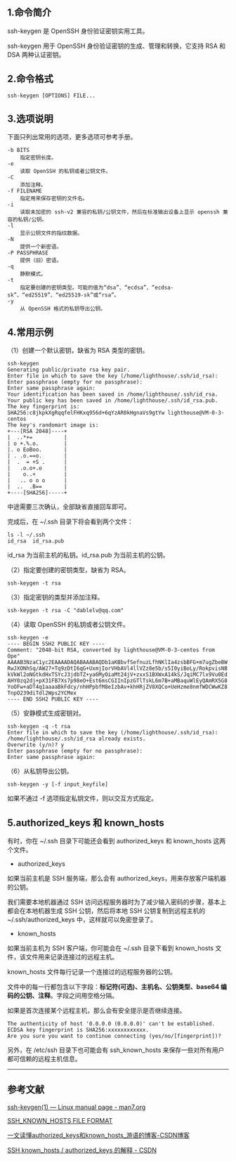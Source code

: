 ## 1.命令简介
ssh-keygen 是 OpenSSH 身份验证密钥实用工具。

ssh-keygen 用于 OpenSSH 身份验证密钥的生成、管理和转换，它支持 RSA 和 DSA 两种认证密钥。

## 2.命令格式
```shell
ssh-keygen [OPTIONS] FILE...
```

## 3.选项说明
下面只列出常用的选项，更多选项可参考手册。
```shell
-b BITS
	指定密钥长度。
-e
	读取 OpenSSH 的私钥或者公钥文件。
-C
	添加注释。
-f FILENAME
	指定用来保存密钥的文件名。
-i
	读取未加密的 ssh-v2 兼容的私钥/公钥文件，然后在标准输出设备上显示 openssh 兼容的私钥/公钥。
-l
	显示公钥文件的指纹数据。
-N
	提供一个新密语。
-P PASSPHRASE
	提供（旧）密语。
-q
	静默模式。
-t
	指定要创建的密钥类型。可能的值为“dsa”、“ecdsa”、“ecdsa-sk”、“ed25519”、“ed25519-sk”或“rsa”。
-y
	从 OpenSSH 格式的私钥导出公钥。
```
## 4.常用示例
（1）创建一个默认密钥，缺省为 RSA 类型的密钥。
```shell
ssh-keygen
Generating public/private rsa key pair.
Enter file in which to save the key (/home/lighthouse/.ssh/id_rsa): 
Enter passphrase (empty for no passphrase): 
Enter same passphrase again: 
Your identification has been saved in /home/lighthouse/.ssh/id_rsa.
Your public key has been saved in /home/lighthouse/.ssh/id_rsa.pub.
The key fingerprint is:
SHA256:c8jkpkXgRqqfelFHKxq956d+6qYzAR0kHgnaVs9gtYw lighthouse@VM-0-3-centos
The key's randomart image is:
+---[RSA 2048]----+
|  ..*+=          |
| o +.%.o.        |
|. o EoBoo.       |
| . .o.==o.       |
|  .  = +S .      |
|   .o.o+.o       |
|    o..+         |
|   .. o o o      |
|  ..  .B==       |
+----[SHA256]-----+
```
中途需要三次确认，全部缺省直接回车即可。

完成后，在 ~/.ssh 目录下将会看到两个文件：
```
ls -l ~/.ssh
id_rsa  id_rsa.pub
```
id_rsa 为当前主机的私钥。id_rsa.pub 为当前主机的公钥。

（2）指定要创建的密钥类型，缺省为 RSA。
```shell
ssh-keygen -t rsa
```

（3）指定密钥的类型并添加注释。
```shell
ssh-keygen -t rsa -C "dablelv@qq.com"
```

（4）读取 OpenSSH 的私钥或者公钥文件。
```shell
ssh-keygen -e
---- BEGIN SSH2 PUBLIC KEY ----
Comment: "2048-bit RSA, converted by lighthouse@VM-0-3-centos from Ope"
AAAAB3NzaC1yc2EAAAADAQABAAABAQDb1aKBbvfSefnuzLfhNKlIa4zsbBFG+m7ugZbeBW
RwJXONhSq/AW27+Tq9zDtI6qG+UxmjIorVHbAVl4llVZz8e5b/s5I0yiBoLy/RokpvisNB
kVkWl2oNGtkdHxTSYcJ3jdbTZ+ya6MyOiaMt24jV+zxxS1BXWxA14kS/JqiMC7lx9Vu0Ed
AHY0zq2dj+pX31FB7Xs7p98eO+Est6msCGIInIpzGTlTskL6m7B+aMBaquWlEyQAmRX5G8
YoOFw+aDT4q1aaaaBkFdcy/nhHPpbfM8eIzbAv+khHRjZV8XQCo+UeHzme8nmfWDCWwKZ8
TnpO239diTdl2Wps2YCMex
---- END SSH2 PUBLIC KEY ----
```
（5）安静模式生成密钥对。
```shell
ssh-keygen -q -t rsa
Enter file in which to save the key (/home/lighthouse/.ssh/id_rsa): 
/home/lighthouse/.ssh/id_rsa already exists.
Overwrite (y/n)? y
Enter passphrase (empty for no passphrase): 
Enter same passphrase again:
```
（6）从私钥导出公钥。
```shell
ssh-keygen -y [-f input_keyfile]
```
如果不通过 -f 选项指定私钥文件，则以交互方式指定。
## 5.authorized_keys 和 known_hosts
有时，你在 ~/.ssh 目录下可能还会看到 authorized_keys 和 known_hosts 这两个文件。

- authorized_keys

如果当前主机是 SSH 服务端，那么会有 authorized_keys，用来存放客户端机器的公钥。

我们需要本地机器通过 SSH 访问远程服务器时为了减少输入密码的步骤，基本上都会在本地机器生成 SSH 公钥，然后将本地 SSH 公钥复制到远程主机的 ~/.ssh/authorized_keys 中，这样就可以免密登录了。

- known_hosts

如果当前主机为 SSH 客户端，你可能会在 ~/.ssh 目录下看到 known_hosts 文件，该文件用来记录连接过的远程主机。

known_hosts 文件每行记录一个连接过的远程服务器的公钥。

文件中的每一行都包含以下字段：**标记符(可选)、主机名、公钥类型、base64 编码的公钥、注释**。字段之间用空格分隔。

如果是首次连接某个远程主机，那么会有安全提示是否继续连接。
```shell
The authenticity of host '0.0.0.0 (0.0.0.0)' can't be established.
ECDSA key fingerprint is SHA256:xxxxxxxxxxxx.
Are you sure you want to continue connecting (yes/no/[fingerprint])?
```
另外，在 /etc/ssh 目录下也可能会有 ssh_known_hosts 来保存一些对所有用户都可信赖的远程主机信息。

---
## 参考文献
[ssh-keygen(1) — Linux manual page - man7.org](https://man7.org/linux/man-pages/man1/ssh-keygen.1.html)

[SSH_KNOWN_HOSTS FILE FORMAT](https://man7.org/linux/man-pages/man8/sshd.8.html#SSH_KNOWN_HOSTS_FILE_FORMAT)

[一文读懂authorized_keys和known_hosts_游语的博客-CSDN博客](https://blog.csdn.net/qq_26400953/article/details/105145103)

[SSH known_hosts / authorized_keys 的解释 - CSDN](https://blog.csdn.net/guoke312/article/details/113563911)

<Vssue title="ssh-keygen" />